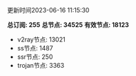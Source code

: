 更新时间2023-06-16 11:15:30

**总订阅: 255**
**总节点: 34525**
**有效节点: 18123**
- v2ray节点: 13021
- ss节点: 1487
- ssr节点: 250
- trojan节点: 3363
